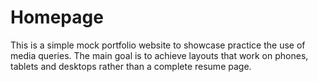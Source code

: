 # Homepage 

This is a simple mock portfolio website to showcase practice the use of media queries. The main goal is to achieve layouts that work on phones, tablets and desktops rather than a complete resume page. 